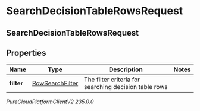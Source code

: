 # SearchDecisionTableRowsRequest

## SearchDecisionTableRowsRequest

## Properties

|Name | Type | Description | Notes|
|------------ | ------------- | ------------- | -------------|
| **filter** | [RowSearchFilter](RowSearchFilter) | The filter criteria for searching decision table rows | |



_PureCloudPlatformClientV2 235.0.0_
